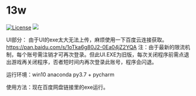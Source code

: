 # 13w
[![License](https://img.shields.io/badge/license-Apache%202-green.svg)](https://www.apache.org/licenses/LICENSE-2.0)
[![](https://travis-ci.org/Alamofire/Alamofire.svg?branch=master)](https://travis-ci.org/Alamofire/Alamofire)


UI部分：
由于UI的exe太大无法上传，麻烦使用一下百度云连接获取。
https://pan.baidu.com/s/1oTka6g80J2-0Ea04jZ2YQA
注：由于最新的限流机制，每个账号需注销才可再次登录。但此UI.EXE为旧版，每次关闭程序前需点退出游戏再关闭程序，否者短时间内再次登录此账号，程序会闪退。

运行环境：win10  anaconda py3.7 + pycharm

使用方法：现在百度网盘链接里的exe运行。
